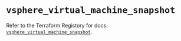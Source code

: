 # `vsphere_virtual_machine_snapshot`

Refer to the Terraform Registory for docs: [`vsphere_virtual_machine_snapshot`](https://registry.terraform.io/providers/hashicorp/vsphere/2.3.1/docs/resources/virtual_machine_snapshot).
